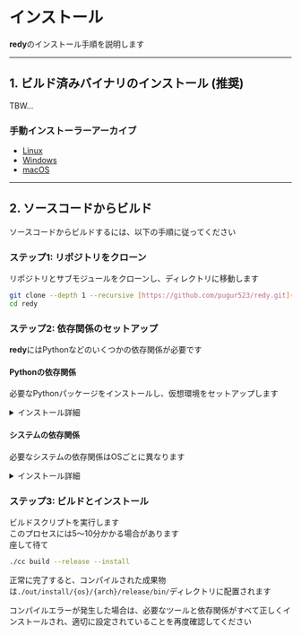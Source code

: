 # インストール

**redy**のインストール手順を説明します

---

## 1. ビルド済みバイナリのインストール (推奨)

TBW...

### 手動インストーラーアーカイブ

- [Linux](https://github.com/pugur523/redy/actions/runs/16851866442/artifacts/3726480006)
- [Windows](https://github.com/pugur523/redy/actions/runs/16851866442/artifacts/3726486384)
- [macOS](https://github.com/pugur523/redy/actions/runs/16851866442/artifacts/3726472420)

---

## 2. ソースコードからビルド

ソースコードからビルドするには、以下の手順に従ってください

### ステップ1: リポジトリをクローン

リポジトリとサブモジュールをクローンし、ディレクトリに移動します

```bash
git clone --depth 1 --recursive [https://github.com/pugur523/redy.git](https://github.com/pugur523/redy.git)
cd redy
```

### ステップ2: 依存関係のセットアップ

**redy**にはPythonなどのいくつかの依存関係が必要です

#### Pythonの依存関係

必要なPythonパッケージをインストールし、仮想環境をセットアップします

<details>
<summary>
インストール詳細
</summary>

  * [**Python >= 3.13**](https://www.python.org/downloads/)をインストールします
  * `uv`パッケージマネージャーをインストールします: `pip install uv`
  * 仮想環境を作成し、アクティベートします:
    ```bash
    uv venv
    source .venv/bin/activate
    ```
  * ビルドに必要なPythonパッケージをインストールします:
    ```bash
    uv sync
    ```

</details>

#### システムの依存関係

必要なシステムの依存関係はOSごとに異なります

<details>
<summary>
インストール詳細
</summary>

### Ubuntu

```bash
sudo apt-get update
sudo apt-get install -y wget curl ninja-build nasm nsis wine python3

# CMakeのインストール
CMAKE_VERSION="4.0.3"
cmake_url="[https://github.com/Kitware/CMake/releases/download/v$](https://github.com/Kitware/CMake/releases/download/v$){CMAKE_VERSION}/cmake-${CMAKE_VERSION}-linux-x86_64.sh"
wget -nv "${cmake_url}" -O cmake-installer.sh
chmod +x cmake-installer.sh
sudo ./cmake-installer.sh --skip-license --prefix=/usr/local
rm cmake-installer.sh

# LLVMのインストール
LLVM_VERSION="20"
wget -qOllvm.sh [https://apt.llvm.org/llvm.sh](https://apt.llvm.org/llvm.sh) && chmod +x llvm.sh && sudo ./llvm.sh $LLVM_VERSION all && rm ./llvm.sh

source ./src/build/scripts/install_llvm_mingw.sh
echo "export LLVM_MINGW_DIR=${LLVM_MINGW_DIR}" >> ~/.bashrc
echo "export LLVM_MINGW_DIR=${LLVM_MINGW_DIR}" >> ~/.zshrc
```

### Arch Linux

```bash
pacman -S --noconfirm \
        base-devel \
        git \
        wget \
        curl \
        gnupg \
        python \
        python-pip \
        ninja \
        nasm \
        yasm \
        pkgconf \
        openssl \
        llvm \
        clang \
        clang-tools-extra \
        lld \
        llvm-libs \
        cmake
yay -S --noconfirm libc++-with-libunwind
```

### Windows

1.  [**Chocolatey**](https://chocolatey.org/install#individual)をインストールします
2.  管理者権限のPowerShellターミナルで、次のコマンドを実行します
    ```powershell
    choco install -y nsis ninja nasm cmake llvm
    ```

### macOS

```bash
brew update
brew install ninja nasm cmake llvm@20 lld@20
echo 'export PATH="$(brew --prefix llvm@20)/bin:$PATH"' >> ~/.bash_profile
echo 'export PATH="$(brew --prefix lld@20)/bin:$PATH"' >> ~/.bash_profile
```

**確認**

すべての必要なツールが正しくインストールされ、コマンドラインからアクセスできることを確認するために、以下のコマンドを実行します

```bash
nasm --version
# 期待される出力: NASM version 2.16.03 compiled on May 13 2025

cmake --version
# 期待される出力: cmake version 4.0.3-dirty
# CMake suite maintained and supported by Kitware ([kitware.com/cmake](https://kitware.com/cmake)).

ninja --version
# 期待される出力: 1.12.1

clang --version
# 期待される出力: clang version 20.1.8
# Target: x86_64-pc-linux-gnu
# Thread model: posix
# InstalledDir: /usr/bin

# Linuxのみ
echo $LLVM_MINGW_DIR
# 期待される出力: /opt/llvm-mingw-20250826-ucrt-ubuntu-22.04-x86_64
```

</details>

### ステップ3: ビルドとインストール

ビルドスクリプトを実行します  
このプロセスには5〜10分かかる場合があります  
座して待て

```bash
./cc build --release --install
```

正常に完了すると、コンパイルされた成果物は`./out/install/{os}/{arch}/release/bin/`ディレクトリに配置されます

コンパイルエラーが発生した場合は、必要なツールと依存関係がすべて正しくインストールされ、適切に設定されていることを再度確認してください
